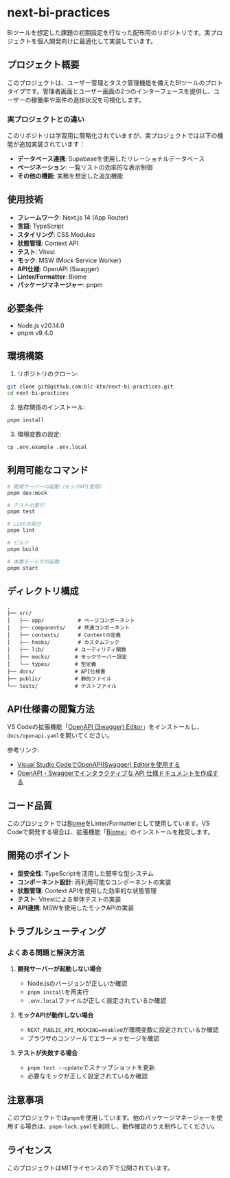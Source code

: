 # next-bi-practices

BIツールを想定した課題の初期設定を行なった配布用のリポジトリです。実プロジェクトを個人開発向けに最適化して実装しています。

## プロジェクト概要

このプロジェクトは、ユーザー管理とタスク管理機能を備えたBIツールのプロトタイプです。管理者画面とユーザー画面の2つのインターフェースを提供し、ユーザーの稼働率や案件の進捗状況を可視化します。

### 実プロジェクトとの違い

このリポジトリは学習用に簡略化されていますが、実プロジェクトでは以下の機能が追加実装されています：

- **データベース連携**: Supabaseを使用したリレーショナルデータベース
- **ページネーション**: 一覧リストの効率的な表示制御
- **その他の機能**: 実務を想定した追加機能

## 使用技術

- **フレームワーク**: Next.js 14 (App Router)
- **言語**: TypeScript
- **スタイリング**: CSS Modules
- **状態管理**: Context API
- **テスト**: Vitest
- **モック**: MSW (Mock Service Worker)
- **API仕様**: OpenAPI (Swagger)
- **Linter/Formatter**: Biome
- **パッケージマネージャー**: pnpm

## 必要条件

- Node.js v20.14.0
- pnpm v9.4.0

## 環境構築

1. リポジトリのクローン:

```bash
git clone git@github.com:blc-ktn/next-bi-practices.git
cd next-bi-practices
```

2. 依存関係のインストール:

```bash
pnpm install
```

3. 環境変数の設定:

```bash
cp .env.example .env.local
```

## 利用可能なコマンド

```bash
# 開発サーバーの起動（モックAPI使用）
pnpm dev:mock

# テストの実行
pnpm test

# Lintの実行
pnpm lint

# ビルド
pnpm build

# 本番モードでの起動
pnpm start
```

## ディレクトリ構成

```
.
├── src/
│   ├── app/           # ページコンポーネント
│   ├── components/    # 共通コンポーネント
│   ├── contexts/      # Contextの定義
│   ├── hooks/         # カスタムフック
│   ├── lib/          # ユーティリティ関数
│   ├── mocks/        # モックサーバー設定
│   └── types/        # 型定義
├── docs/             # API仕様書
├── public/           # 静的ファイル
└── tests/            # テストファイル
```

## API仕様書の閲覧方法

VS Codeの拡張機能「[OpenAPI (Swagger) Editor](https://marketplace.visualstudio.com/items?itemName=42Crunch.vscode-openapi)」をインストールし、`docs/openapi.yaml`を開いてください。

参考リンク:
- [Visual Studio CodeでOpenAPI(Swagger) Editorを使用する](https://qiita.com/YoshijiGates/items/413be433c0ba33e8ef3a)
- [OpenAPI・Swaggerでインタラクティブな API 仕様ドキュメントを作成する](https://zenn.dev/knm/articles/32106f623bd382)

## コード品質

このプロジェクトでは[Biome](https://biomejs.dev/ja/)をLinter/Formatterとして使用しています。VS Codeで開発する場合は、拡張機能「[Biome](https://marketplace.visualstudio.com/items?itemName=biomejs.biome)」のインストールを推奨します。

## 開発のポイント

- **型安全性**: TypeScriptを活用した堅牢な型システム
- **コンポーネント設計**: 再利用可能なコンポーネントの実装
- **状態管理**: Context APIを使用した効率的な状態管理
- **テスト**: Vitestによる単体テストの実装
- **API連携**: MSWを使用したモックAPIの実装

## トラブルシューティング

### よくある問題と解決方法

1. **開発サーバーが起動しない場合**
   - Node.jsのバージョンが正しいか確認
   - `pnpm install`を再実行
   - `.env.local`ファイルが正しく設定されているか確認

2. **モックAPIが動作しない場合**
   - `NEXT_PUBLIC_API_MOCKING=enabled`が環境変数に設定されているか確認
   - ブラウザのコンソールでエラーメッセージを確認

3. **テストが失敗する場合**
   - `pnpm test --update`でスナップショットを更新
   - 必要なモックが正しく設定されているか確認

## 注意事項

このプロジェクトでは`pnpm`を使用しています。他のパッケージマネージャーを使用する場合は、`pnpm-lock.yaml`を削除し、動作確認のうえ制作してください。

## ライセンス

このプロジェクトはMITライセンスの下で公開されています。
